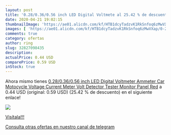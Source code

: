 ```yaml
---
layout: post
title: '0.28/0.36/0.56 inch LED Digital Voltmete al 25.42 % de descuento'
date: 2020-04-21 19:02:15
thumbnailImage: 'https://ae01.alicdn.com/kf/HTB1dcyTadzvK1RkSnfoq6zMwVXap/0-28-0-36-0-56-inch-LED-Digital-Voltmeter-Ammeter-Car-Motocycle-Voltage-Current-Meter.jpg_350x350._SL200_.jpg'
images: [ 'https://ae01.alicdn.com/kf/HTB1dcyTadzvK1RkSnfoq6zMwVXap/0-28-0-36-0-56-inch-LED-Digital-Voltmeter-Ammeter-Car-Motocycle-Voltage-Current-Meter.jpg_350x350._SL200_.jpg' ]
comments: true
category: ofertas
author: ring
slug: 32827098435
description:
actualPrice: 0.44 USD
comparePrice: 0.59 USD
inStock: true
---
```


Ahora mismo tienes [0.28/0.36/0.56 inch LED Digital Voltmeter Ammeter Car Motocycle Voltage Current Meter Volt Detector Tester Monitor Panel Red](https://www.amazon.com/dp/32827098435/?tag=redken08-20) a 0.44 USD (original: 0.59 USD) (25.42 %  de descuento) en el siguiente enlace!

[![](https://ae01.alicdn.com/kf/HTB1dcyTadzvK1RkSnfoq6zMwVXap/0-28-0-36-0-56-inch-LED-Digital-Voltmeter-Ammeter-Car-Motocycle-Voltage-Current-Meter.jpg_350x350._SL200_.jpg)](https://www.amazon.com/dp/32827098435/?tag=redken08-20)

[Visítala!!!](https://www.amazon.com/dp/32827098435/?tag=redken08-20)

[Consulta otras ofertas en nuestro canal de telegram](https://t.me/s/ofertas25)
